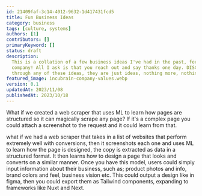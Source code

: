 ```yaml
---
id: 21409faf-3c14-4012-9632-1d417431fcd5
title: Fun Business Ideas
category: business
tags: [culture, systems]
authors: [1]
contributors: []
primaryKeyword: []
status: draft
description:
  This is a collation of a few business ideas I've had in the past, feel use one and start your own
  company! All I ask is that you reach out and say thanks one day. DISCLAIMER - We have not though
  through any of these ideas, they are just ideas, nothing more, nothing less.
featured_image: incubrain-company-values.webp
version: 0.1
updatedAt: 2023/11/08
publishedAt: 2023/10/18
---
```


What if we created a web scraper that uses ML to learn how pages are structured so it can magically
scrape any page? If it's a complex page you could attach a screenshot to the request and it could
learn from that.

what if we had a web scraper that takes in a list of websites that perform extremely well with
conversions, then it screenshots each one and uses ML to learn how the page is designed, the copy is
extracted as data in a structured format. It then learns how to design a page that looks and
converts on a similar manner. Once you have this model, users could simply input information about
their business, such as; product photos and info, brand colors and feel, business vision etc. This
could output a design like in figma, then you could export them as Tailwind components, expanding to
frameworks like Nuxt and Next.
